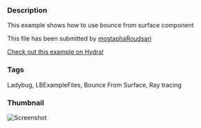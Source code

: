### Description 
This example shows how to use bounce from surface component

This file has been submitted by [mostaphaRoudsari](https://github.com/mostaphaRoudsari)

[Check out this example on Hydra!](http://hydrashare.github.io/hydra/viewer?owner=mostaphaRoudsari&fork=hydra_1&id=Bounce_From_Surface)
### Tags 
Ladybug, LBExampleFiles, Bounce From Surface, Ray tracing
### Thumbnail 
![Screenshot](https://raw.githubusercontent.com/mostaphaRoudsari/hydra/master/Bounce_From_Surface/thumbnail.png)
